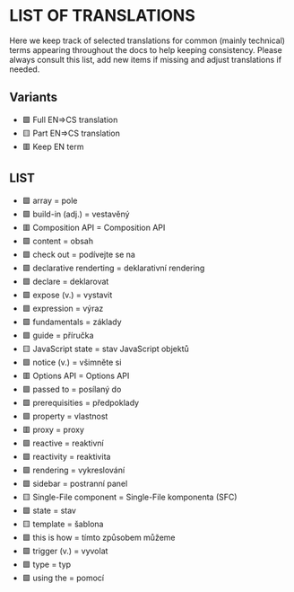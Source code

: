 # LIST OF TRANSLATIONS

Here we keep track of selected translations for common (mainly technical) terms appearing throughout the docs to help keeping consistency. Please always consult this list, add new items if missing and adjust translations if needed.

## Variants
* 🟩 Full EN=>CS translation
* 🟨 Part EN=>CS translation
* 🟥 Keep EN term

## LIST
* 🟩 array = pole
* 🟩 build-in (adj.) = vestavěný
* 🟥 Composition API = Composition API
* 🟩 content = obsah
* 🟩 check out = podívejte se na
* 🟩 declarative renderting = deklarativní rendering
* 🟩 declare = deklarovat
* 🟩 expose (v.) = vystavit
* 🟩 expression = výraz
* 🟩 fundamentals = základy
* 🟩 guide = příručka
* 🟨 JavaScript state = stav JavaScript objektů
* 🟩 notice (v.) = všimněte si
* 🟥 Options API = Options API
* 🟩 passed to = posílaný do
* 🟩 prerequisities = předpoklady
* 🟩 property = vlastnost
* 🟥 proxy = proxy
* 🟩 reactive = reaktivní
* 🟩 reactivity = reaktivita
* 🟩 rendering = vykreslování
* 🟩 sidebar = postranní panel
* 🟨 Single-File component = Single-File komponenta (SFC)
* 🟩 state = stav
* 🟨 template = šablona
* 🟩 this is how = tímto způsobem můžeme
* 🟩 trigger (v.) = vyvolat
* 🟩 type = typ
* 🟩 using the = pomocí
